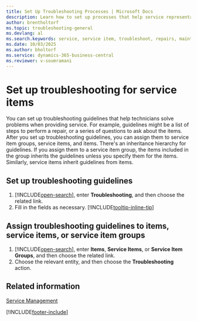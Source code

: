 ```yaml
---
title: Set Up Troubleshooting Processes | Microsoft Docs
description: Learn how to set up processes that help service representatives identify and resolve issues with service items.
author: brentholtorf
ms.topic: troubleshooting-general
ms.devlang: al
ms.search.keywords: service, service item, troubleshoot, repairs, maintenance
ms.date: 10/03/2025
ms.author: bholtorf
ms.service: dynamics-365-business-central
ms.reviewer: v-soumramani
---
```


# Set up troubleshooting for service items

You can set up troubleshooting guidelines that help technicians solve problems when providing service. For example, guidelines might be a list of steps to perform a repair, or a series of questions to ask about the items. After you set up troubleshooting guidelines, you can assign them to service item groups, service items, and items. There's an inheritance hierarchy for guidelines. If you assign them to a service item group, the items included in the group inherits the guidelines unless you specify them for the items. Similarly, service items inherit guidelines from items.  

## Set up troubleshooting guidelines

1. [!INCLUDE[open-search](includes/open-search.md)], enter **Troubleshooting**, and then choose the related link.  
2. Fill in the fields as necessary. [!INCLUDE[tooltip-inline-tip](includes/tooltip-inline-tip_md.md)]  

## Assign troubleshooting guidelines to items, service items, or service item groups

1. [!INCLUDE[open-search](includes/open-search.md)], enter **Items**, **Service Items**, or **Service Item Groups**, and then choose the related link.  
2. Choose the relevant entity, and then choose the **Troubleshooting** action.  

## Related information

[Service Management](service-service.md)

[!INCLUDE[footer-include](includes/footer-banner.md)]

